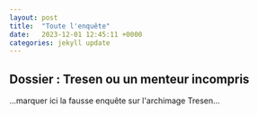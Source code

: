 ```yaml
---
layout: post
title:  "Toute l'enquête"
date:   2023-12-01 12:45:11 +0000
categories: jekyll update
---
```


## Dossier : Tresen ou un menteur incompris

...marquer ici la fausse enquête sur l'archimage Tresen...